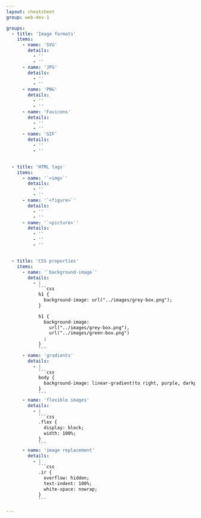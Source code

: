 ```yaml
---
layout: cheatsheet
group: web-dev-1

groups:
  - title: 'Image formats'
    items:
      - name: 'SVG'
        details:
          - ''
          - ''
      - name: 'JPG'
        details:
          - ''
          - ''
      - name: 'PNG'
        details:
          - ''
          - ''
      - name: 'Favicons'
        details:
          - ''
          - ''
      - name: 'GIF'
        details:
          - ''
          - ''


  - title: 'HTML tags'
    items:
      - name: '`<img>`'
        details:
          - ''
          - ''
      - name: '`<figure>`'
        details:
          - ''
          - ''
      - name: '`<picture>`'
        details:
          - ''
          - ''
          - ''


  - title: 'CSS properties'
    items:
      - name: '`background-image`'
        details:
          - |
            ```css
            h1 {
              background-image: url("../images/grey-box.png");
            }

            h1 {
              background-image:
                url("../images/grey-box.png"),
                url("../images/green-box.png")
              ;
            }
            ```
      - name: 'gradients'
        details:
          - |
            ```css
            body {
              background-image: linear-gradient(to right, purple, darkpurple);
            }
            ```
      - name: 'flexible images'
        details:
          - |
            ```css
            .flex {
              display: block;
              width: 100%;
            }
            ```
      - name: 'image replacement'
        details:
          - |
            ```css
            .ir {
              overflow: hidden;
              text-indent: 100%;
              white-space: nowrap;
            }
            ```

---
```


